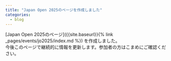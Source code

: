 ```yaml
---
title: "Japan Open 2025のページを作成しました"
categories:
  - blog
---
```


[Japan Open 2025のページ]({{site.baseurl}}{% link _pages/events/jo2025/index.md %}) を作成しました。  
今後このページで継続的に情報を更新します。参加者の方はこまめにご確認ください。



